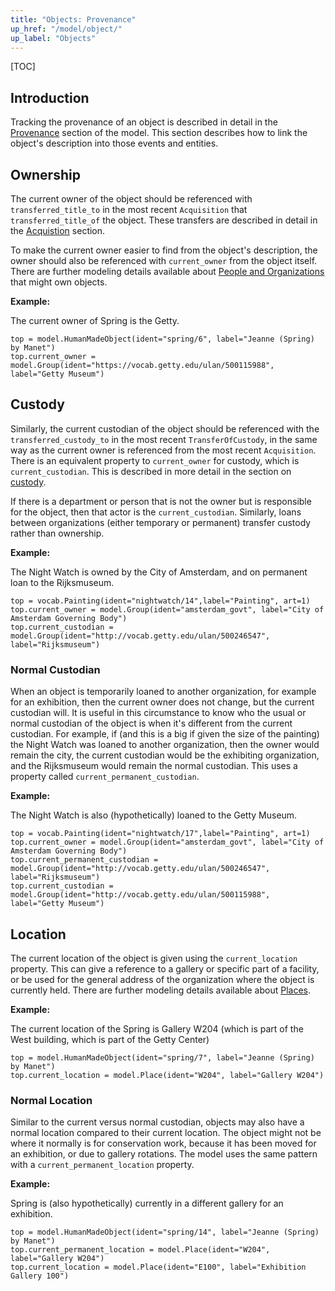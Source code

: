 ```yaml
---
title: "Objects: Provenance"
up_href: "/model/object/"
up_label: "Objects"
---
```


[TOC]

## Introduction

Tracking the provenance of an object is described in detail in the [Provenance](/model/provenance) section of the model. This section describes how to link the object's description into those events and entities.

## Ownership

The current owner of the object should be referenced with `transferred_title_to` in the most recent `Acquisition` that `transferred_title_of` the object. These transfers are described in detail in the [Acquistion](/model/provenance/acquisition) section.

To make the current owner easier to find from the object's description, the owner should also be referenced with `current_owner` from the object itself. There are further modeling details available about [People and Organizations](/model/actor) that might own objects.

__Example:__

The current owner of Spring is the Getty.

```crom
top = model.HumanMadeObject(ident="spring/6", label="Jeanne (Spring) by Manet")
top.current_owner = model.Group(ident="https://vocab.getty.edu/ulan/500115988", label="Getty Museum")
```

## Custody

Similarly, the current custodian of the object should be referenced with the `transferred_custody_to` in the most recent `TransferOfCustody`, in the same way as the current owner is referenced from the most recent `Acquisition`. There is an equivalent property to `current_owner` for custody, which is `current_custodian`.  This is described in more detail in the section on [custody](/model/provenance/custody).

If there is a department or person that is not the owner but is responsible for the object, then that actor is the `current_custodian`. Similarly, loans between organizations (either temporary or permanent) transfer custody rather than ownership.

__Example:__

The Night Watch is owned by the City of Amsterdam, and on permanent loan to the Rijksmuseum.

```crom
top = vocab.Painting(ident="nightwatch/14",label="Painting", art=1)
top.current_owner = model.Group(ident="amsterdam_govt", label="City of Amsterdam Governing Body")
top.current_custodian = model.Group(ident="http://vocab.getty.edu/ulan/500246547", label="Rijksmuseum")
```

### Normal Custodian

When an object is temporarily loaned to another organization, for example for an exhibition, then the current owner does not change, but the current custodian will. It is useful in this circumstance to know who the usual or normal custodian of the object is when it's different from the current custodian. For example, if (and this is a big if given the size of the painting) the Night Watch was loaned to another organization, then the owner would remain the city, the current custodian would be the exhibiting organization, and the Rijksmuseum would remain the normal custodian. This uses a property called `current_permanent_custodian`.

__Example:__

The Night Watch is also (hypothetically) loaned to the Getty Museum.

```crom
top = vocab.Painting(ident="nightwatch/17",label="Painting", art=1)
top.current_owner = model.Group(ident="amsterdam_govt", label="City of Amsterdam Governing Body")
top.current_permanent_custodian = model.Group(ident="http://vocab.getty.edu/ulan/500246547", label="Rijksmuseum")
top.current_custodian = model.Group(ident="http://vocab.getty.edu/ulan/500115988", label="Getty Museum")
```


## Location

The current location of the object is given using the `current_location` property.  This can give a reference to a gallery or specific part of a facility, or be used for the general address of the organization where the object is currently held. There are further modeling details available about [Places](/model/place/).

__Example:__

The current location of the Spring is Gallery W204 (which is part of the West building, which is part of the Getty Center)

```crom
top = model.HumanMadeObject(ident="spring/7", label="Jeanne (Spring) by Manet")
top.current_location = model.Place(ident="W204", label="Gallery W204")
```

### Normal Location

Similar to the current versus normal custodian, objects may also have a normal location compared to their current location. The object might not be where it normally is for conservation work, because it has been moved for an exhibition, or due to gallery rotations.  The model uses the same pattern with a `current_permanent_location` property.

__Example:__

Spring is (also hypothetically) currently in a different gallery for an exhibition.

```crom
top = model.HumanMadeObject(ident="spring/14", label="Jeanne (Spring) by Manet")
top.current_permanent_location = model.Place(ident="W204", label="Gallery W204")
top.current_location = model.Place(ident="E100", label="Exhibition Gallery 100")
```
